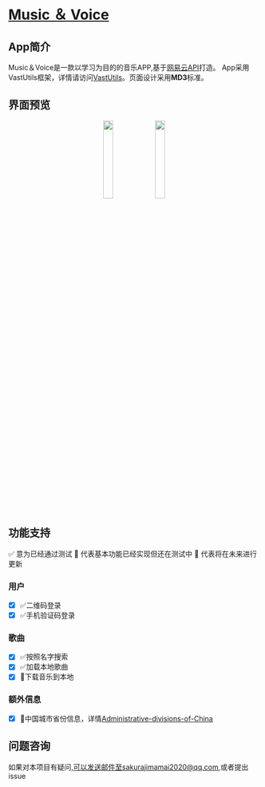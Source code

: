 # [Music ＆ Voice](https://github.com/SakurajimaMaii/Music-Voice)

## App简介

Music＆Voice是一款以学习为目的的音乐APP,基于[网易云API](https://github.com/Binaryify/NeteaseCloudMusicApi)打造。
App采用VastUtils框架，详情请访问[VastUtils](https://github.com/SakurajimaMaii/VastUtils)。页面设计采用**MD3**标准。

## 界面预览

<div align="center">
<img src="https://github.com/SakurajimaMaii/Music-Voice/blob/master/mdResource/preview_2.jpg" width="20%"/>
<img src="https://github.com/SakurajimaMaii/Music-Voice/blob/master/mdResource/preview_1.jpg" width="20%"/>
</div>

## 功能支持

✅ 意为已经通过测试
🧪 代表基本功能已经实现但还在测试中
🔨 代表将在未来进行更新

### 用户

- [x] ✅二维码登录
- [x] ✅手机验证码登录

### 歌曲

- [x] ✅按照名字搜索
- [x] ✅加载本地歌曲
- [x] 🧪下载音乐到本地

### 额外信息

- [x] 🔨中国城市省份信息，详情[Administrative-divisions-of-China](https://github.com/SakurajimaMaii/Administrative-divisions-of-China)

## 问题咨询

如果对本项目有疑问,可以发送邮件至sakurajimamai2020@qq.com,或者提出issue
